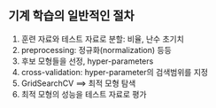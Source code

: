 ##  기계 학습의 일반적인 절차

1. 훈련 자료와 테스트 자료로 분할: 비율, 난수 초기치
2. preprocessing: 정규화(normalization) 등등
3. 후보 모형들을 선정, hyper-parameters
4. cross-validation: hyper-parameter의 검색범위를 지정
5. GridSearchCV ==> 최적 모형 탐색
6. 최적 모형의 성능을 테스트 자료로 평가
